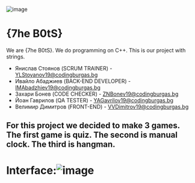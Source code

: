
![image](https://user-images.githubusercontent.com/63719259/109427009-0f925d00-79f9-11eb-912a-96c4e68a2b68.png)
# {7he B0tS}
We are {7he B0tS}. We do programming on C++. This is our project with strings.

* Янислав Стоянов (SCRUM TRAINER) - YLStoyanov19@codingburgas.bg
* Ивайло Абаджиев (BACK-END DEVELOPER) - IMAbadzhiev19@codingburgas.bg
* Захари Бонев (CODE CHECKER) - ZNBonev19@codingburgas.bg
* Йоан Гаврилов (QA TESTER) - YAGavrilov19@codingburgas.bg
* Велимир Димитров (FRONT-END) - VVDimitrov19@codingburgas.bg

## For this project we decided to make 3 games. The first game is quiz. The second is manual clock. The third is hangman.

# Interface:![image](https://user-images.githubusercontent.com/63719259/109427066-52eccb80-79f9-11eb-973e-a99fb283a6dd.png)
